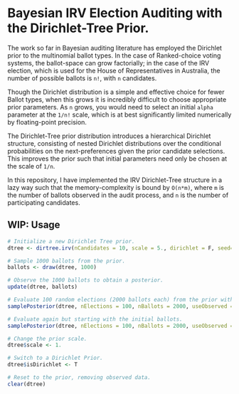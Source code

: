 # Bayesian IRV Election Auditing with the Dirichlet-Tree Prior.

The work so far in Bayesian auditing literature has employed the Dirichlet prior to the multinomial ballot types. In the case of Ranked-choice voting systems, the ballot-space can grow factorially; in the case of the IRV election, which is used for the House of Representatives in Australia, the number of possible ballots is `n!`, with `n` candidates.

Though the Dirichlet distribution is a simple and effective choice for fewer Ballot types, when this grows it is incredibly difficult to choose appropriate prior parameters. As `n` grows, you would need to select an initial `alpha` parameter at the `1/n!` scale, which is at best significantly limited numerically by floating-point precision.

The Dirichlet-Tree prior distribution introduces a hierarchical Dirichlet structure, consisting of nested Dirichlet distributions over the conditional probabilities on the next-preferences given the prior candidate selections. This improves the prior such that initial parameters need only be chosen at the scale of `1/n`.

In this repository, I have implemented the IRV Dirichlet-Tree structure in a lazy way such that the memory-complexity is bound by `O(n*m)`, where `m` is the number of ballots observed in the audit process, and `n` is the number of participating candidates.


## WIP: Usage


```R
# Initialize a new Dirichlet Tree prior.
dtree <- dirtree.irv(nCandidates = 10, scale = 5., dirichlet = F, seed="seed")

# Sample 1000 ballots from the prior.
ballots <- draw(dtree, 1000)

# Observe the 1000 ballots to obtain a posterior.
update(dtree, ballots)

# Evaluate 100 random elections (2000 ballots each) from the prior without using the initial ballots.
samplePosterior(dtree, nElections = 100, nBallots = 2000, useObserved = F)

# Evaluate again but starting with the initial ballots.
samplePosterior(dtree, nElections = 100, nBallots = 2000, useObserved = T)

# Change the prior scale.
dtree$scale <- 1.

# Switch to a Dirichlet Prior.
dtree$isDirichlet <- T

# Reset to the prior, removing observed data.
clear(dtree)
```


